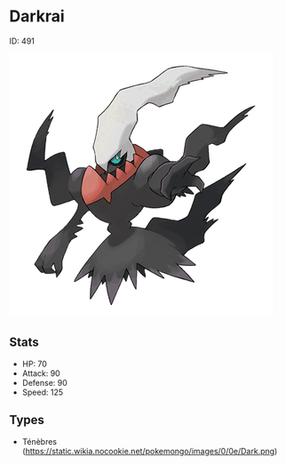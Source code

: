 # Darkrai


ID: 491

![](https://raw.githubusercontent.com/PokeAPI/sprites/master/sprites/pokemon/other/official-artwork/491.png "Darkrai")

## Stats


 - HP: 70
 - Attack: 90
 - Defense: 90
 - Speed: 125

## Types


 - Ténèbres (https://static.wikia.nocookie.net/pokemongo/images/0/0e/Dark.png)
